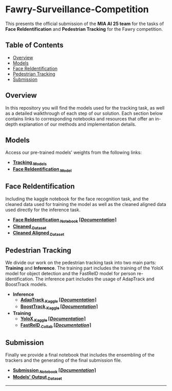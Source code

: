 # Fawry-Surveillance-Competition

This presents the official submission of the **MIA AI 25 team** for the tasks of **Face ReIdentification** and **Pedestrian Tracking** for the Fawry competition.

## Table of Contents
- [Overview](#overview)
- [Models](#models)
- [Face ReIdentification](#face-reidentification)
- [Pedestrian Tracking](#pedestrian-tracking)
- [Submission](#submission)

## Overview

In this repository you will find the models used for the tracking task, as well as a detailed walkthrough of each step of our solution. Each section below contains links to corresponding notebooks and resources that offer an in-depth explanation of our methods and implementation details.

## Models

Access our pre-trained models' weights from the following links:

- **[Tracking <sub>Models</sub>](https://www.kaggle.com/models/youssifkhale/fawry-models/)**
- **[Face ReIdentification <sub>Model</sub>](https://www.kaggle.com/models/mohamedbassat/face-recognition-fourier-model/)**

## Face ReIdentification

Including the kaggle notebook for the face recognition task, and the cleaned data used for training the model as well as the cleaned aligned data used directly for the inference task.

- **[Face ReIdentification <sub>Notebook</sub>](https://www.kaggle.com/code/mohamedbassat/face-recognition-ultimate) ⌈*[Documentation]()*⌉**
- **[Cleaned <sub>Dataset</sub>](https://www.kaggle.com/datasets/youssifkhale/clean-faces/data)**
- **[Cleaned Aligned <sub>Dataset</sub>](https://www.kaggle.com/datasets/mohamedbassat/cleaned-aligned-faces/data)**

## Pedestrian Tracking

We divide our work on the pedestrian tracking task into two main parts: **Training** and **Inference**. The training part includes the training of the YoloX model for object detection and the FastReID model for person re-identification. The inference part includes the usage of AdapTrack and BoostTrack models.

- **Inference**
  - **[AdapTrack <sub>Kaggle</sub>](https://www.kaggle.com/code/youssifkhale/fawry-adaptrack-inference)  ⌈*[Documentation]()*⌉**
  - **[BoostTrack <sub>Kaggle</sub>](https://www.kaggle.com/code/youssifkhale/fawry-boosttrack-inference)  ⌈*[Documentation](Documentation\BoostTrack.md)*⌉**
- **Training**
  - **[YoloX <sub>Kaggle</sub>](https://www.kaggle.com/code/youssifkhale/yolox-trainer)  ⌈*[Documentation]()*⌉**
  - **[FastReID <sub>Collab</sub>](https://colab.research.google.com/drive/1pKdfsoBmmbjCyE8hAkhxIYDPn0n9ONx7?usp=sharing)  ⌈*[Documentation](Documentation\FastReID.md)*⌉**

## Submission

Finally we provide a final notebook that includes the ensembling of the trackers and the generating of the final submission file.  

- **[Submission <sub>Notebook</sub>](https://www.kaggle.com/code/mohamedbassat/ensembling-of-trackers-and-submission/notebook) ⌈*[Documentation]()*⌉**
- **[Models' Output <sub>Dataset</sub>](https://www.kaggle.com/datasets/mohamedbassat/final-submission/data)**

---
